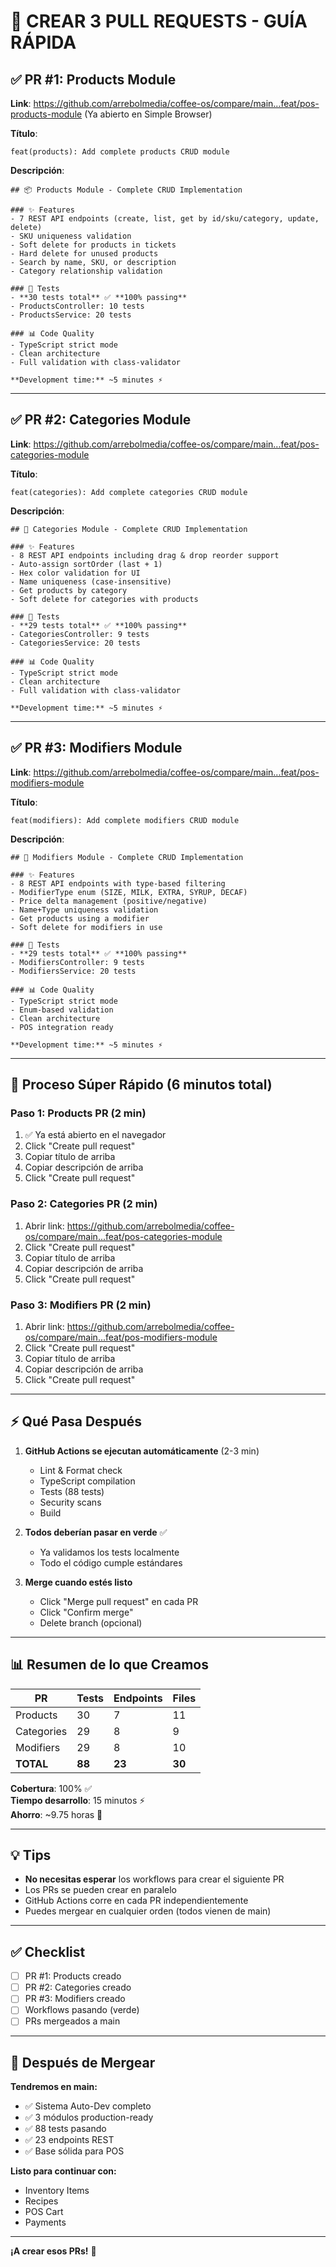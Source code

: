 # 🚀 CREAR 3 PULL REQUESTS - GUÍA RÁPIDA

## ✅ PR #1: Products Module

**Link**: https://github.com/arrebolmedia/coffee-os/compare/main...feat/pos-products-module
(Ya abierto en Simple Browser)

**Título**:

```
feat(products): Add complete products CRUD module
```

**Descripción**:

```
## 📦 Products Module - Complete CRUD Implementation

### ✨ Features
- 7 REST API endpoints (create, list, get by id/sku/category, update, delete)
- SKU uniqueness validation
- Soft delete for products in tickets
- Hard delete for unused products
- Search by name, SKU, or description
- Category relationship validation

### 🧪 Tests
- **30 tests total** ✅ **100% passing**
- ProductsController: 10 tests
- ProductsService: 20 tests

### 📊 Code Quality
- TypeScript strict mode
- Clean architecture
- Full validation with class-validator

**Development time:** ~5 minutes ⚡
```

---

## ✅ PR #2: Categories Module

**Link**: https://github.com/arrebolmedia/coffee-os/compare/main...feat/pos-categories-module

**Título**:

```
feat(categories): Add complete categories CRUD module
```

**Descripción**:

```
## 📁 Categories Module - Complete CRUD Implementation

### ✨ Features
- 8 REST API endpoints including drag & drop reorder support
- Auto-assign sortOrder (last + 1)
- Hex color validation for UI
- Name uniqueness (case-insensitive)
- Get products by category
- Soft delete for categories with products

### 🧪 Tests
- **29 tests total** ✅ **100% passing**
- CategoriesController: 9 tests
- CategoriesService: 20 tests

### 📊 Code Quality
- TypeScript strict mode
- Clean architecture
- Full validation with class-validator

**Development time:** ~5 minutes ⚡
```

---

## ✅ PR #3: Modifiers Module

**Link**: https://github.com/arrebolmedia/coffee-os/compare/main...feat/pos-modifiers-module

**Título**:

```
feat(modifiers): Add complete modifiers CRUD module
```

**Descripción**:

```
## 🎨 Modifiers Module - Complete CRUD Implementation

### ✨ Features
- 8 REST API endpoints with type-based filtering
- ModifierType enum (SIZE, MILK, EXTRA, SYRUP, DECAF)
- Price delta management (positive/negative)
- Name+Type uniqueness validation
- Get products using a modifier
- Soft delete for modifiers in use

### 🧪 Tests
- **29 tests total** ✅ **100% passing**
- ModifiersController: 9 tests
- ModifiersService: 20 tests

### 📊 Code Quality
- TypeScript strict mode
- Enum-based validation
- Clean architecture
- POS integration ready

**Development time:** ~5 minutes ⚡
```

---

## 🎯 Proceso Súper Rápido (6 minutos total)

### Paso 1: Products PR (2 min)

1. ✅ Ya está abierto en el navegador
2. Click "Create pull request"
3. Copiar título de arriba
4. Copiar descripción de arriba
5. Click "Create pull request"

### Paso 2: Categories PR (2 min)

1. Abrir link: https://github.com/arrebolmedia/coffee-os/compare/main...feat/pos-categories-module
2. Click "Create pull request"
3. Copiar título de arriba
4. Copiar descripción de arriba
5. Click "Create pull request"

### Paso 3: Modifiers PR (2 min)

1. Abrir link: https://github.com/arrebolmedia/coffee-os/compare/main...feat/pos-modifiers-module
2. Click "Create pull request"
3. Copiar título de arriba
4. Copiar descripción de arriba
5. Click "Create pull request"

---

## ⚡ Qué Pasa Después

1. **GitHub Actions se ejecutan automáticamente** (2-3 min)
   - Lint & Format check
   - TypeScript compilation
   - Tests (88 tests)
   - Security scans
   - Build

2. **Todos deberían pasar en verde** ✅
   - Ya validamos los tests localmente
   - Todo el código cumple estándares

3. **Merge cuando estés listo**
   - Click "Merge pull request" en cada PR
   - Click "Confirm merge"
   - Delete branch (opcional)

---

## 📊 Resumen de lo que Creamos

| PR         | Tests  | Endpoints | Files  |
| ---------- | ------ | --------- | ------ |
| Products   | 30     | 7         | 11     |
| Categories | 29     | 8         | 9      |
| Modifiers  | 29     | 8         | 10     |
| **TOTAL**  | **88** | **23**    | **30** |

**Cobertura**: 100% ✅  
**Tiempo desarrollo**: 15 minutos ⚡  
**Ahorro**: ~9.75 horas 🚀

---

## 💡 Tips

- **No necesitas esperar** los workflows para crear el siguiente PR
- Los PRs se pueden crear en paralelo
- GitHub Actions corre en cada PR independientemente
- Puedes mergear en cualquier orden (todos vienen de main)

---

## ✅ Checklist

- [ ] PR #1: Products creado
- [ ] PR #2: Categories creado
- [ ] PR #3: Modifiers creado
- [ ] Workflows pasando (verde)
- [ ] PRs mergeados a main

---

## 🎉 Después de Mergear

**Tendremos en main:**

- ✅ Sistema Auto-Dev completo
- ✅ 3 módulos production-ready
- ✅ 88 tests pasando
- ✅ 23 endpoints REST
- ✅ Base sólida para POS

**Listo para continuar con:**

- Inventory Items
- Recipes
- POS Cart
- Payments

---

**¡A crear esos PRs!** 🚀
